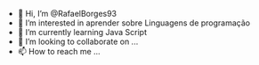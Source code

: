 - 👋 Hi, I’m @RafaelBorges93
- 👀 I’m interested in  aprender sobre Linguagens de programação
- 🌱 I’m currently learning  Java Script
- 💞️ I’m looking to collaborate on  ...
- 📫 How to reach me ...

<!---
RafaelBorges93/RafaelBorges93 is a ✨ special ✨ repository because its `README.md` (this file) appears on your GitHub profile.
You can click the Preview link to take a look at your changes.
--->
